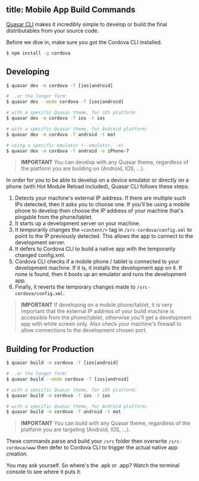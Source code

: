 title: Mobile App Build Commands
---
[Quasar CLI](/guide/quasar-cli.html) makes it incredibly simple to develop or build the final distributables from your source code.

Before we dive in, make sure you got the Cordova CLI installed.
```bash
$ npm install -g cordova
```

## Developing
```bash
$ quasar dev -m cordova -T [ios|android]

# ..or the longer form:
$ quasar dev --mode cordova -T [ios|android]

# with a specific Quasar theme, for iOS platform:
$ quasar dev -m cordova -T ios -t ios

# with a specific Quasar theme, for Android platform:
$ quasar dev -m cordova -T android -t mat

# using a specific emulator (--emulator, -e)
$ quasar dev -m cordova -T android -e iPhone-7
```

> **IMPORTANT**
> You can develop with any Quasar theme, regardless of the platform you are building on (Android, IOS, ...).

In order for you to be able to develop on a device emulator or directly on a phone (with Hot Module Reload included), Quasar CLI follows these steps:
1. Detects your machine's external IP address. If there are multiple such IPs detected, then it asks you to choose one. If you'll be using a mobile phone to develop then choose the IP address of your machine that's pingable from the phone/tablet.
2. It starts up a development server on your machine.
3. It temporarily changes the `<content/>` tag in `/src-cordova/config.xml` to point to the IP previously detected. This allows the app to connect to the development server.
3. It defers to Cordova CLI to build a native app with the temporarily changed config.xml.
4. Cordova CLI checks if a mobile phone / tablet is connected to your development machine. If it is, it installs the development app on it. If none is found, then it boots up an emulator and runs the development app.
5. Finally, it reverts the temporary changes made to `/src-cordova/config.xml`.

> **IMPORTANT**
> If developing on a mobile phone/tablet, it is very important that the external IP address of your build machine is accessible from the phone/tablet, otherwise you'll get a development app with white screen only. Also check your machine's firewall to allow connections to the development chosen port.

## Building for Production
```bash
$ quasar build -m cordova -T [ios|android]

# ..or the longer form:
$ quasar build --mode cordova -T [ios|android]

# with a specific Quasar theme, for iOS platform:
$ quasar build -m cordova -T ios -t ios

# with a specific Quasar theme, for Android platform:
$ quasar build -m cordova -T android -t mat
```

> **IMPORTANT**
> You can build with any Quasar theme, regardless of the platform you are targeting (Android, IOS, ...).

These commands parse and build your `/src` folder then overwrite `/src-cordova/www` then defer to Cordova CLI to trigger the actual native app creation.

You may ask yourself. So where's the .apk or .app? Watch the terminal console to see where it puts it.
